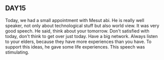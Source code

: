 ## **DAY15**


Today, we had a small appointment with Mesut abi. He is really well speaker, not only about technological stuff but also world view. It was very good speech. He said, think about your tomorrow. Don't satisfied with today, don't think to get over just today. Have a big network. Always listen to your elders, because they have more experiences than you have. To support this ideas, he gave some life experiences. This speech was stimulating. 
